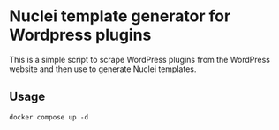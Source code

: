 # Nuclei template generator for Wordpress plugins

This is a simple script to scrape WordPress plugins from the WordPress website and then use to generate Nuclei templates.

## Usage

```console
docker compose up -d
```
